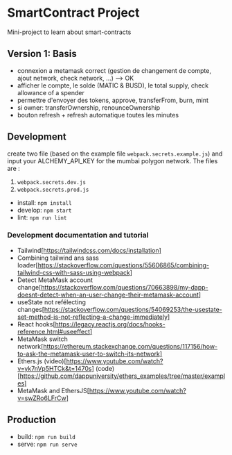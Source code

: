 # SmartContract Project

Mini-project to learn about smart-contracts

## Version 1: Basis
- connexion a metamask correct (gestion de changement de compte, ajout network, check network, ...) --> OK
- afficher le compte, le solde (MATIC & BUSD), le total supply, check allowance of a spender
- permettre d'envoyer des tokens, approve, transferFrom, burn, mint
- si owner: transferOwnership, renounceOwnership
- bouton refresh + refresh automatique toutes les minutes

## Development

create two file (based on the example file `webpack.secrets.example.js`) and input your ALCHEMY_API_KEY for the mumbai polygon network.
The files are :
1. `webpack.secrets.dev.js`
2. `webpack.secrets.prod.js` 

- install: `npm install`
- develop: `npm start`
- lint: `npm run lint`

### Development documentation and tutorial

- Tailwind[https://tailwindcss.com/docs/installation]
- Combining tailwind ans sass loader[https://stackoverflow.com/questions/55606865/combining-tailwind-css-with-sass-using-webpack]
- Detect MetaMask account change[https://stackoverflow.com/questions/70663898/my-dapp-doesnt-detect-when-an-user-change-their-metamask-account]
- useState not refélecting changes[https://stackoverflow.com/questions/54069253/the-usestate-set-method-is-not-reflecting-a-change-immediately]
- React hooks[https://legacy.reactjs.org/docs/hooks-reference.html#useeffect]
- MetaMask switch network[https://ethereum.stackexchange.com/questions/117156/how-to-ask-the-metamask-user-to-switch-its-network]
- Ethers.js (video)[https://www.youtube.com/watch?v=yk7nVp5HTCk&t=1470s] (code)[https://github.com/dappuniversity/ethers_examples/tree/master/examples]
- MetaMask and EthersJS[https://www.youtube.com/watch?v=swZRo6LFrCw]

## Production

- build: `npm run build`
- serve: `npm run serve`
